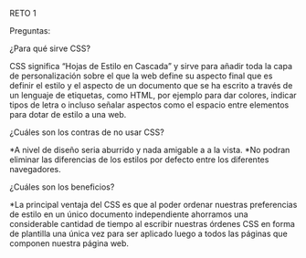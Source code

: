 RETO 1

Preguntas:

¿Para qué sirve CSS?

CSS significa “Hojas de Estilo en Cascada” y sirve para  añadir toda la capa de personalización sobre el que la web define su aspecto final que es definir el estilo y el aspecto de un documento que se ha escrito a través de un lenguaje de etiquetas, como HTML, por ejemplo para dar colores, indicar tipos de letra o incluso señalar aspectos como el espacio entre elementos para dotar de estilo a una web.

¿Cuáles son los contras de no usar CSS?

*A nivel de diseño seria aburrido y nada amigable a a la vista.
*No podran eliminar las diferencias de los estilos por defecto entre los diferentes navegadores.

¿Cuáles son los beneficios?

*La principal ventaja del CSS es que al poder ordenar nuestras preferencias de estilo en un único documento independiente ahorramos una considerable cantidad de tiempo al escribir nuestras órdenes CSS en forma de plantilla una única vez para ser aplicado luego a todos las páginas que componen nuestra página web.
